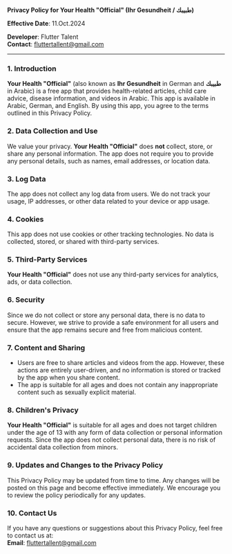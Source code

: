 

**Privacy Policy for Your Health "Official" (Ihr Gesundheit / طبيبك)**

**Effective Date**: 11.Oct.2024

**Developer**: Flutter Talent  
**Contact**: fluttertallent@gmail.com

---

### 1. Introduction
**Your Health "Official"** (also known as **Ihr Gesundheit** in German and **طبيبك** in Arabic) is a free app that provides health-related articles, child care advice, disease information, and videos in Arabic. This app is available in Arabic, German, and English. By using this app, you agree to the terms outlined in this Privacy Policy.

### 2. **Data Collection and Use**
We value your privacy. **Your Health "Official"** does **not** collect, store, or share any personal information. The app does not require you to provide any personal details, such as names, email addresses, or location data.

### 3. **Log Data**
The app does not collect any log data from users. We do not track your usage, IP addresses, or other data related to your device or app usage.

### 4. **Cookies**
This app does not use cookies or other tracking technologies. No data is collected, stored, or shared with third-party services.

### 5. **Third-Party Services**
**Your Health "Official"** does not use any third-party services for analytics, ads, or data collection.

### 6. **Security**
Since we do not collect or store any personal data, there is no data to secure. However, we strive to provide a safe environment for all users and ensure that the app remains secure and free from malicious content.

### 7. **Content and Sharing**
- Users are free to share articles and videos from the app. However, these actions are entirely user-driven, and no information is stored or tracked by the app when you share content.
- The app is suitable for all ages and does not contain any inappropriate content such as sexually explicit material.

### 8. **Children's Privacy**
**Your Health "Official"** is suitable for all ages and does not target children under the age of 13 with any form of data collection or personal information requests. Since the app does not collect personal data, there is no risk of accidental data collection from minors.

### 9. **Updates and Changes to the Privacy Policy**
This Privacy Policy may be updated from time to time. Any changes will be posted on this page and become effective immediately. We encourage you to review the policy periodically for any updates.

### 10. **Contact Us**
If you have any questions or suggestions about this Privacy Policy, feel free to contact us at:  
**Email**: fluttertallent@gmail.com
